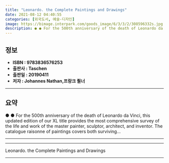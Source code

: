 ```yaml
---
title: "Leonardo. the Complete Paintings and Drawings"
date: 2021-08-12 04:40:55
categories: [외국도서, 예술-디자인]
image: https://bimage.interpark.com/goods_image/6/3/3/2/308596332s.jpg
description: ● ● For the 500th anniversary of the death of Leonardo da Vinci, this updated edition of our XL title provides the most comprehensive survey of the life and w
---
```


## **정보**

- **ISBN : 9783836576253**
- **출판사 : Taschen**
- **출판일 : 20190411**
- **저자 : Johannes Nathan,프랑크 죌너**

------



## **요약**

●  ●  For the 500th anniversary of the death of Leonardo da Vinci, this updated edition of our XL title provides the most comprehensive survey of the life and work of the master painter, sculptor, architect, and inventor. The catalogue raisonne of paintings covers both surviving... 

------



------


Leonardo. the Complete Paintings and Drawings 

------


